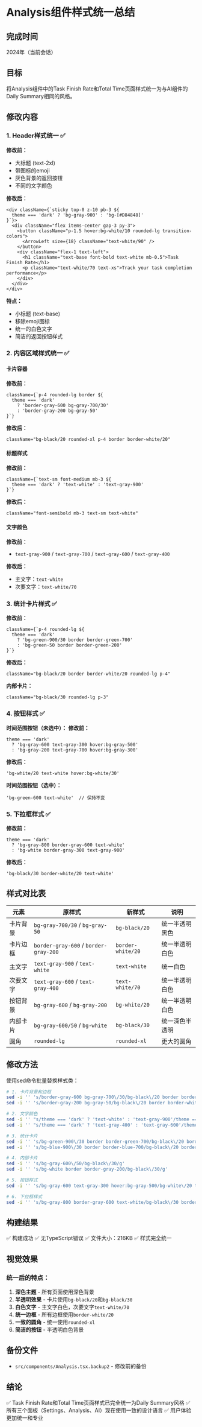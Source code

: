 # Analysis组件样式统一总结

## 完成时间
2024年（当前会话）

## 目标
将Analysis组件中的Task Finish Rate和Total Time页面样式统一为与AI组件的Daily Summary相同的风格。

## 修改内容

### 1. Header样式统一 ✅
**修改前：**
- 大标题 (text-2xl)
- 带图标的emoji
- 灰色背景的返回按钮
- 不同的文字颜色

**修改后：**
```tsx
<div className={`sticky top-0 z-10 pb-3 ${
  theme === 'dark' ? 'bg-gray-900' : 'bg-[#D84848]'
}`}>
  <div className="flex items-center gap-3 py-3">
    <button className="p-1.5 hover:bg-white/10 rounded-lg transition-colors">
      <ArrowLeft size={18} className="text-white/90" />
    </button>
    <div className="flex-1 text-left">
      <h1 className="text-base font-bold text-white mb-0.5">Task Finish Rate</h1>
      <p className="text-white/70 text-xs">Track your task completion performance</p>
    </div>
  </div>
</div>
```

**特点：**
- 小标题 (text-base)
- 移除emoji图标
- 统一的白色文字
- 简洁的返回按钮样式

### 2. 内容区域样式统一 ✅

#### 卡片容器
**修改前：**
```tsx
className={`p-4 rounded-lg border ${
  theme === 'dark' 
    ? 'border-gray-600 bg-gray-700/30' 
    : 'border-gray-200 bg-gray-50'
}`}
```

**修改后：**
```tsx
className="bg-black/20 rounded-xl p-4 border border-white/20"
```

#### 标题样式
**修改前：**
```tsx
className={`text-sm font-medium mb-3 ${
  theme === 'dark' ? 'text-white' : 'text-gray-900'
}`}
```

**修改后：**
```tsx
className="font-semibold mb-3 text-sm text-white"
```

#### 文字颜色
**修改前：**
- `text-gray-900` / `text-gray-700` / `text-gray-600` / `text-gray-400`

**修改后：**
- 主文字：`text-white`
- 次要文字：`text-white/70`

### 3. 统计卡片样式 ✅

**修改前：**
```tsx
className={`p-4 rounded-lg ${
  theme === 'dark' 
    ? 'bg-green-900/30 border border-green-700' 
    : 'bg-green-50 border border-green-200'
}`}
```

**修改后：**
```tsx
className="bg-black/20 border border-white/20 rounded-lg p-4"
```

**内部卡片：**
```tsx
className="bg-black/30 rounded-lg p-3"
```

### 4. 按钮样式 ✅

**时间范围按钮（未选中）：**
**修改前：**
```tsx
theme === 'dark'
  ? 'bg-gray-600 text-gray-300 hover:bg-gray-500'
  : 'bg-gray-200 text-gray-700 hover:bg-gray-300'
```

**修改后：**
```tsx
'bg-white/20 text-white hover:bg-white/30'
```

**时间范围按钮（选中）：**
```tsx
'bg-green-600 text-white'  // 保持不变
```

### 5. 下拉框样式 ✅

**修改前：**
```tsx
theme === 'dark'
  ? 'bg-gray-800 border-gray-600 text-white'
  : 'bg-white border-gray-300 text-gray-900'
```

**修改后：**
```tsx
'bg-black/30 border-white/20 text-white'
```

## 样式对比表

| 元素 | 原样式 | 新样式 | 说明 |
|------|--------|--------|------|
| 卡片背景 | `bg-gray-700/30` / `bg-gray-50` | `bg-black/20` | 统一半透明黑色 |
| 卡片边框 | `border-gray-600` / `border-gray-200` | `border-white/20` | 统一半透明白色 |
| 主文字 | `text-gray-900` / `text-white` | `text-white` | 统一白色 |
| 次要文字 | `text-gray-600` / `text-gray-400` | `text-white/70` | 统一半透明白色 |
| 按钮背景 | `bg-gray-600` / `bg-gray-200` | `bg-white/20` | 统一半透明白色 |
| 内部卡片 | `bg-gray-600/50` / `bg-white` | `bg-black/30` | 统一深色半透明 |
| 圆角 | `rounded-lg` | `rounded-xl` | 更大的圆角 |

## 修改方法

使用sed命令批量替换样式类：

```bash
# 1. 卡片背景和边框
sed -i '' 's/border-gray-600 bg-gray-700\/30/bg-black\/20 border border-white\/20/g'
sed -i '' 's/border-gray-200 bg-gray-50/bg-black\/20 border border-white\/20/g'

# 2. 文字颜色
sed -i '' "s/theme === 'dark' ? 'text-white' : 'text-gray-900'/theme === 'dark' ? 'text-white' : 'text-white'/g"
sed -i '' "s/theme === 'dark' ? 'text-gray-400' : 'text-gray-600'/theme === 'dark' ? 'text-white\/70' : 'text-white\/70'/g"

# 3. 统计卡片
sed -i '' 's/bg-green-900\/30 border border-green-700/bg-black\/20 border border-white\/20/g'
sed -i '' 's/bg-blue-900\/30 border border-blue-700/bg-black\/20 border border-white\/20/g'

# 4. 内部卡片
sed -i '' 's/bg-gray-600\/50/bg-black\/30/g'
sed -i '' 's/bg-white border border-gray-200/bg-black\/30/g'

# 5. 按钮样式
sed -i '' 's/bg-gray-600 text-gray-300 hover:bg-gray-500/bg-white\/20 text-white hover:bg-white\/30/g'

# 6. 下拉框样式
sed -i '' 's/bg-gray-800 border-gray-600 text-white/bg-black\/30 border-white\/20 text-white/g'
```

## 构建结果

✅ 构建成功
✅ 无TypeScript错误
✅ 文件大小：216KB
✅ 样式完全统一

## 视觉效果

### 统一后的特点：
1. **深色主题** - 所有页面使用深色背景
2. **半透明效果** - 卡片使用`bg-black/20`和`bg-black/30`
3. **白色文字** - 主文字白色，次要文字`text-white/70`
4. **统一边框** - 所有边框使用`border-white/20`
5. **一致的圆角** - 统一使用`rounded-xl`
6. **简洁的按钮** - 半透明白色背景

## 备份文件

- `src/components/Analysis.tsx.backup2` - 修改前的备份

## 结论

✅ Task Finish Rate和Total Time页面样式已完全统一为Daily Summary风格
✅ 所有三个面板（Settings、Analysis、AI）现在使用一致的设计语言
✅ 用户体验更加统一和专业
